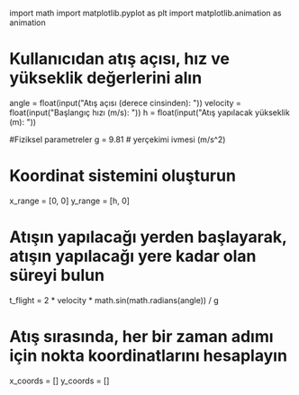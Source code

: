 import math
import matplotlib.pyplot as plt
import matplotlib.animation as animation

# Kullanıcıdan atış açısı, hız ve yükseklik değerlerini alın
angle = float(input("Atış açısı (derece cinsinden): "))
velocity = float(input("Başlangıç hızı (m/s): "))
h = float(input("Atış yapılacak yükseklik (m): "))

#Fiziksel parametreler
g = 9.81 # yerçekimi ivmesi (m/s^2)

# Koordinat sistemini oluşturun
x_range = [0, 0]
y_range = [h, 0]

# Atışın yapılacağı yerden başlayarak, atışın yapılacağı yere kadar olan süreyi bulun
t_flight = 2 * velocity * math.sin(math.radians(angle)) / g

# Atış sırasında, her bir zaman adımı için nokta koordinatlarını hesaplayın
x_coords = []
y_coords = []
